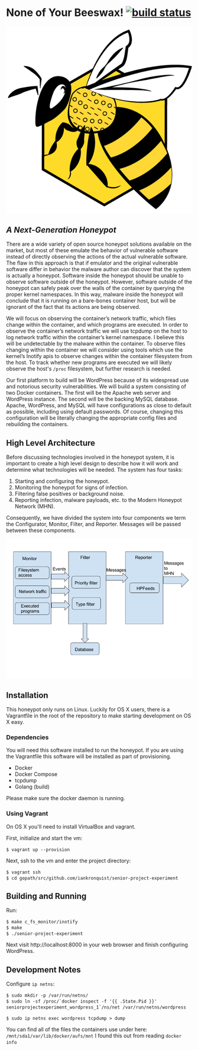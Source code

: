 # None of Your Beeswax! [![build status](https://travis-ci.org/iankronquist/senior-project-experiment.svg)](https://travis-ci.org/iankronquist/senior-project-experiment)

![Project Logo](./next_gen.png)
## *A Next-Generation Honeypot*

There are a wide variety of open source honeypot solutions available on the
market, but most of these emulate the behavior of vulnerable software instead
of directly observing the actions of the actual vulnerable software. The flaw
in this approach is that if emulator and the original vulnerable software
differ in behavior the malware author can discover that the system is actually
a honeypot. Software inside the honeypot should be unable to observe software
outside of the honeypot. However, software outside of the honeypot can safely
peak over the walls of the container by querying the proper kernel namespaces.
In this way, malware inside the honeypot will conclude that it is running on a
bare-bones container host, but will be ignorant of the fact that its actions
are being observed.

We will focus on observing the container’s network traffic, which files change
within the container, and which programs are executed. In order to observe the
container’s network traffic we will use tcpdump on the host to log network
traffic within the container’s kernel namespace. I believe this will be
undetectable by the malware within the container. To observe files changing
within the container we will consider using tools which use the kernel’s
Inotify apis to observe changes within the container filesystem from the host.
To track whether new programs are executed we will likely observe the host's
`/proc` filesystem, but further research is needed.

Our first platform to build will be WordPress because of its widespread use and
notorious security vulnerabilities. We will build a system consisting of two
Docker containers. The first will be the Apache web server and WordPress
instance. The second will be the backing MySQL database. Apache, WordPress, and
MySQL will have configurations as close to default as possible, including using
default passwords. Of course, changing this configuration will be literally
changing the appropriate config files and rebuilding the containers.



## High Level Architecture

Before discussing technologies involved in the honeypot system, it is important
to create a high level design to describe how it will work and determine what
technologies will be needed. The system has four tasks:

1. Starting and configuring the honeypot.
2. Monitoring the honeypot for signs of infection.
3. Filtering false positives or background noise.
4. Reporting infection, malware payloads, etc. to the Modern Honeypot Network
   (MHN).

Consequently, we have divided the system into four components we term the
Configurator, Monitor, Filter, and Reporter. Messages will be passed between
these components.

![Architecture Diagram](./architecturediagram.png)


## Installation
This honeypot only runs on Linux. Luckily for OS X users, there is a
Vagrantfile in the root of the repository to make starting development on OS X
easy.

### Dependencies
You will need this software installed to run the honeypot. If you are using the
Vagrantfile this software will be installed as part of provisioning.

* Docker
* Docker Compose
* tcpdump
* Golang (build)

Please make sure the docker daemon is running.

### Using Vagrant
On OS X you'll need to install VirtualBox and vagrant.

First, initialize and start the vm:
```
$ vagrant up --provision
```

Next, ssh to the vm and enter the project directory:
```
$ vagrant ssh
$ cd gopath/src/github.com/iankronquist/senior-project-experiment
```

## Building and Running
Run:
```
$ make c_fs_monitor/inotify
$ make
$ ./senior-project-experiment
```

Next visit http://localhost:8000 in your web browser and finish configuring
WordPress.

## Development Notes

Configure `ip netns`:
```
$ sudo mkdir -p /var/run/netns/
$ sudo ln -sf /proc/`docker inspect -f '{{ .State.Pid }}' seniorprojectexperiment_wordpress_1`/ns/net /var/run/netns/wordpress
```

```
$ sudo ip netns exec wordpress tcpdump > dump
```

You can find all of the files the containers use under here:
`/mnt/sda1/var/lib/docker/aufs/mnt`
I found this out from reading `docker info`
